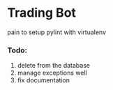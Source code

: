 # Trading Bot

pain to setup pylint with virtualenv

### Todo:
1. delete from the database
2. manage exceptions well
3. fix documentation
